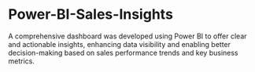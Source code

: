 # Power-BI-Sales-Insights
A comprehensive dashboard was developed using Power BI to offer clear and actionable insights, enhancing data visibility and enabling better decision-making based on sales performance trends and key business metrics.
